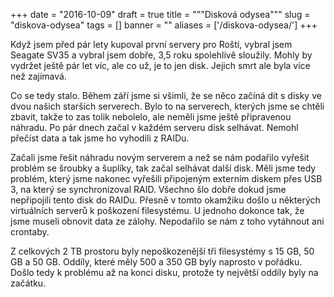 
+++
date = "2016-10-09"
draft = true
title = """Disková odysea"""
slug = "diskova-odysea"
tags = []
banner = ""
aliases = ['/diskova-odysea/']
+++

Když jsem před pár lety kupoval první servery pro Roští, vybral jsem Seagate SV35 a vybral jsem dobře, 3,5 roku spolehlivě sloužily. Mohly by vydržet ještě pár let víc, ale co už, je to jen disk. Jejich smrt ale byla více než zajímavá.

Co se tedy stalo. Během září jsme si všimli, že se něco začíná dít s disky ve dvou našich starších serverech. Bylo to na serverech, kterých jsme se chtěli zbavit, takže to zas tolik nebolelo, ale neměli jsme ještě připravenou náhradu. Po pár dnech začal v každém serveru disk selhávat. Nemohl přečíst data a tak jsme ho vyhodili z RAIDu.

Začali jsme řešit náhradu novým serverem a než se nám podařilo vyřešit problém se šroubky a šuplíky, tak začal selhávat další disk. Měli jsme tedy problém, který jsme nakonec vyřešili připojeným externím diskem přes USB 3, na který se synchronizoval RAID. Všechno šlo dobře dokud jsme nepřipojili tento disk do RAIDu. Přesně v tomto okamžiku došlo u některých virtuálních serverů k poškození filesystému. U jednoho dokonce tak, že jsme museli obnovit data ze zálohy. Nepodařilo se nám z toho vytáhnout ani crontaby.

Z celkových 2 TB prostoru byly nepoškozenější tři filesystémy s 15 GB, 50 GB a 50 GB. Oddíly, které měly 500 a 350 GB byly naprosto v pořádku. Došlo tedy k problému až na konci disku, protože ty největší oddíly byly na začátku.

